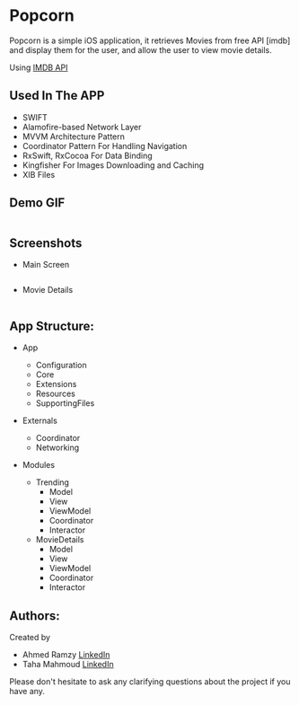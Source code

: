 # Popcorn

Popcorn is a simple iOS application, it retrieves Movies from free API [imdb] and display them for the user, and allow the user to view movie details.

Using [IMDB API](https://developer.imdb.com/documentation)

## Used In The APP
- SWIFT
- Alamofire-based Network Layer
- MVVM Architecture Pattern
- Coordinator Pattern For Handling Navigation
- RxSwift, RxCocoa For Data Binding
- Kingfisher For Images Downloading and Caching
- XIB Files

## Demo GIF
<img src="">

## Screenshots
- Main Screen
<img src="">

- Movie Details
<img src="">

## App Structure:
* App
   * Configuration
   * Core
   * Extensions
   * Resources
   * SupportingFiles
   
* Externals
   * Coordinator
   * Networking

* Modules
   * Trending
      * Model
      * View
      * ViewModel
      * Coordinator
      * Interactor
   * MovieDetails
      * Model
      * View
      * ViewModel
      * Coordinator
      * Interactor
      

## Authors:
Created by 
- Ahmed Ramzy [LinkedIn](https://www.linkedin.com/in/iramzy/)
- Taha Mahmoud [LinkedIn](https://www.linkedin.com/in/engtahamahmoud/)

Please don't hesitate to ask any clarifying questions about the project if you have any.
